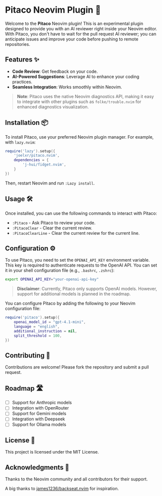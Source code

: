 # Pitaco Neovim Plugin 🚀

Welcome to the **Pitaco** Neovim plugin! This is an experimental plugin designed to provide you with an AI reviewer right inside your Neovim editor. With Pitaco, you don't have to wait for the pull request AI reviewer; you can anticipate issues and improve your code before pushing to remote repositories.

## Features ✨

- **Code Review**: Get feedback on your code.
- **AI-Powered Suggestions**: Leverage AI to enhance your coding practices.
- **Seamless Integration**: Works smoothly within Neovim.

> **Note**: Pitaco uses the native Neovim diagnostics API, making it easy to integrate with other plugins such as `folke/trouble.nvim` for enhanced diagnostics visualization.

## Installation 📦

To install Pitaco, use your preferred Neovim plugin manager. For example, with `lazy.nvim`:

```lua
require('lazy').setup({
    'joelxr/pitaco.nvim',
    dependencies = {
        'j-hui/fidget.nvim',
    }
})
```

Then, restart Neovim and run `:Lazy install`.

## Usage 🛠️

Once installed, you can use the following commands to interact with Pitaco:

- `:Pitaco` - Ask Pitaco to review your code.
- `:PitacoClear` - Clear the current review.
- `:PitacoClearLine` - Clear the current review for the current line.

## Configuration ⚙️

To use Pitaco, you need to set the `OPENAI_API_KEY` environment variable. This key is required to authenticate requests to the OpenAI API. You can set it in your shell configuration file (e.g., `.bashrc`, `.zshrc`):

```bash
export OPENAI_API_KEY="your-openai-api-key"
```

> **Disclaimer**: Currently, Pitaco only supports OpenAI models. However, support for additional models is planned in the roadmap.

You can configure Pitaco by adding the following to your Neovim configuration file:

```lua
require('pitaco').setup({
	openai_model_id = "gpt-4.1-mini",
	language = "english",
	additional_instruction = nil,
	split_threshold = 100,
})
```

## Contributing 🤝

Contributions are welcome! Please fork the repository and submit a pull request.

## Roadmap 🛣️

- [ ] Support for Anthropic models
- [ ] Integration with OpenRouter
- [ ] Support for Gemini models
- [ ] Integration with Deepseek
- [ ] Support for Ollama models

## License 📄

This project is licensed under the MIT License.

## Acknowledgments 🙏

Thanks to the Neovim community and all contributors for their support.

A big thanks to [james1236/backseat.nvim](https://github.com/james1236/backseat.nvim) for inspiration.
